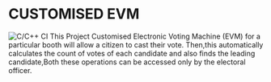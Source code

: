 # CUSTOMISED EVM
![C/C++ CI](https://github.com/stepin105158/EVM/workflows/C/C++%20CI/badge.svg)
This Project Customised Electronic Voting Machine (EVM) for a particular booth  will allow a citizen to cast their vote. Then,this automatically calculates the count of votes of each candidate and also finds the leading candidate,Both these operations can be accessed only by the electoral officer.
